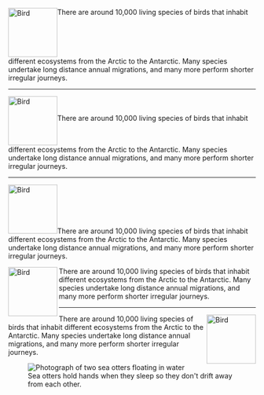 <p><img src="images/bird.gif" alt="Bird" width="100" 
 height="100" align="top" />There are around 
10,000 living species of birds that inhabit 
different ecosystems from the Arctic to the 
Antarctic. Many species undertake long distance 
annual migrations, and many more perform shorter 
irregular journeys.</p>
<hr />
<p><img src="images/bird.gif" alt="Bird" width="100" 
 height="100" align="middle" />There are around 
10,000 living species of birds that inhabit 
different ecosystems from the Arctic to the 
Antarctic. Many species undertake long distance 
annual migrations, and many more perform shorter 
irregular journeys.</p>
<hr />
<p><img src="images/bird.gif" alt="Bird" width="100" 
 height="100" align="bottom" />There are around 
10,000 living species of birds that inhabit 
different ecosystems from the Arctic to the 
Antarctic. Many species undertake long distance 
annual migrations, and many more perform shorter 
irregular journeys.</p>
<p><img src="images/bird.gif" alt="Bird" width="100" 
height="100" align="left" />There are around 
 10,000 living species of birds that inhabit 
 different ecosystems from the Arctic to the 
 Antarctic. Many species undertake long distance 
 annual migrations, and many more perform shorter 
 irregular journeys.</p>
<hr />
<p><img src="images/bird.gif" alt="Bird" width="100" 
height="100" align="right" />There are around 
 10,000 living species of birds that inhabit 
 different ecosystems from the Arctic to the 
 Antarctic. Many species undertake long distance 
 annual migrations, and many more perform shorter 
 irregular journeys.</p>
 <figure>
<img src="images/otters.jpg" alt="Photograph of 
 two sea otters floating in water">
<br />
 <figcaption>Sea otters hold hands when they 
 sleep so they don't drift away from each 
 other.</figcaption>
</figure>
